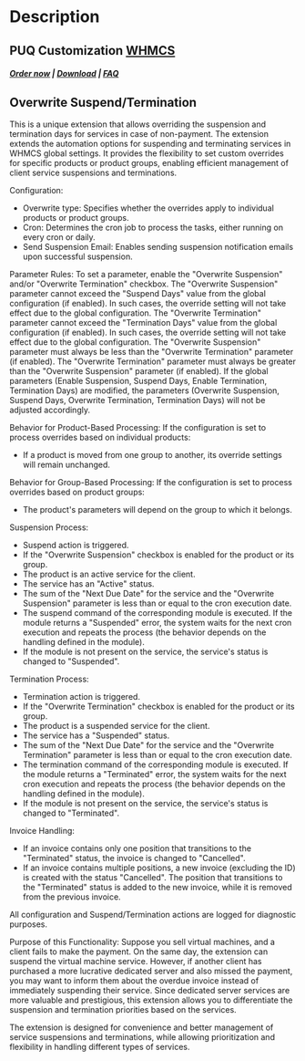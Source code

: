 # Description

## PUQ Customization **[WHMCS](https://puqcloud.com/link.php?id=77)**

#####  [Order now](https://puqcloud.com/whmcs-addon-puq-customization.php) | [Download](https://download.puqcloud.com/WHMCS/addons/PUQ-Customization/) | [FAQ](https://faq.puqcloud.com/)

## Overwrite Suspend/Termination

This is a unique extension that allows overriding the suspension and termination days for services in case of non-payment. The extension extends the automation options for suspending and terminating services in WHMCS global settings. It provides the flexibility to set custom overrides for specific products or product groups, enabling efficient management of client service suspensions and terminations.

Configuration:

- Overwrite type: Specifies whether the overrides apply to individual products or product groups.
- Cron: Determines the cron job to process the tasks, either running on every cron or daily.
- Send Suspension Email: Enables sending suspension notification emails upon successful suspension.

Parameter Rules: To set a parameter, enable the "Overwrite Suspension" and/or "Overwrite Termination" checkbox. The "Overwrite Suspension" parameter cannot exceed the "Suspend Days" value from the global configuration (if enabled). In such cases, the override setting will not take effect due to the global configuration. The "Overwrite Termination" parameter cannot exceed the "Termination Days" value from the global configuration (if enabled). In such cases, the override setting will not take effect due to the global configuration. The "Overwrite Suspension" parameter must always be less than the "Overwrite Termination" parameter (if enabled). The "Overwrite Termination" parameter must always be greater than the "Overwrite Suspension" parameter (if enabled). If the global parameters (Enable Suspension, Suspend Days, Enable Termination, Termination Days) are modified, the parameters (Overwrite Suspension, Suspend Days, Overwrite Termination, Termination Days) will not be adjusted accordingly.

Behavior for Product-Based Processing: If the configuration is set to process overrides based on individual products:

- If a product is moved from one group to another, its override settings will remain unchanged.

Behavior for Group-Based Processing: If the configuration is set to process overrides based on product groups:

- The product's parameters will depend on the group to which it belongs.

Suspension Process:

- Suspend action is triggered.
- If the "Overwrite Suspension" checkbox is enabled for the product or its group.
- The product is an active service for the client.
- The service has an "Active" status.
- The sum of the "Next Due Date" for the service and the "Overwrite Suspension" parameter is less than or equal to the cron execution date.
- The suspend command of the corresponding module is executed. If the module returns a "Suspended" error, the system waits for the next cron execution and repeats the process (the behavior depends on the handling defined in the module).
- If the module is not present on the service, the service's status is changed to "Suspended".

Termination Process:

- Termination action is triggered.
- If the "Overwrite Termination" checkbox is enabled for the product or its group.
- The product is a suspended service for the client.
- The service has a "Suspended" status.
- The sum of the "Next Due Date" for the service and the "Overwrite Termination" parameter is less than or equal to the cron execution date.
- The termination command of the corresponding module is executed. If the module returns a "Terminated" error, the system waits for the next cron execution and repeats the process (the behavior depends on the handling defined in the module).
- If the module is not present on the service, the service's status is changed to "Terminated".

Invoice Handling:

- If an invoice contains only one position that transitions to the "Terminated" status, the invoice is changed to "Cancelled".
- If an invoice contains multiple positions, a new invoice (excluding the ID) is created with the status "Cancelled". The position that transitions to the "Terminated" status is added to the new invoice, while it is removed from the previous invoice.

All configuration and Suspend/Termination actions are logged for diagnostic purposes.

Purpose of this Functionality: Suppose you sell virtual machines, and a client fails to make the payment. On the same day, the extension can suspend the virtual machine service. However, if another client has purchased a more lucrative dedicated server and also missed the payment, you may want to inform them about the overdue invoice instead of immediately suspending their service. Since dedicated server services are more valuable and prestigious, this extension allows you to differentiate the suspension and termination priorities based on the services.

The extension is designed for convenience and better management of service suspensions and terminations, while allowing prioritization and flexibility in handling different types of services.
